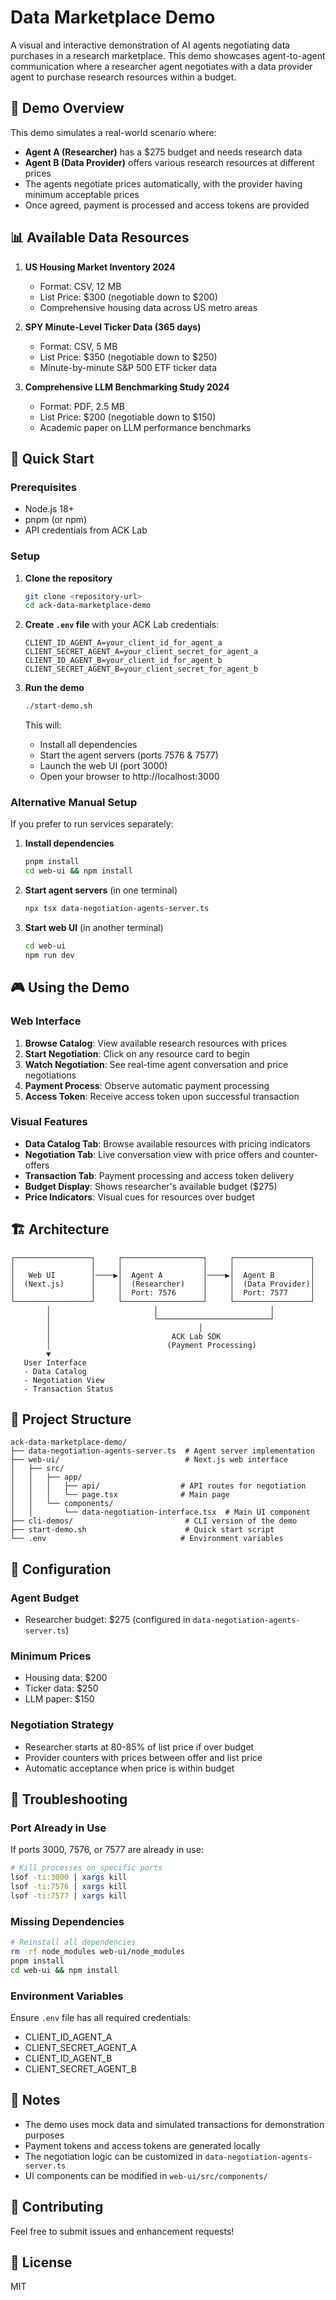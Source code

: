 # Data Marketplace Demo

A visual and interactive demonstration of AI agents negotiating data purchases in a research marketplace. This demo showcases agent-to-agent communication where a researcher agent negotiates with a data provider agent to purchase research resources within a budget.

## 🎯 Demo Overview

This demo simulates a real-world scenario where:
- **Agent A (Researcher)** has a $275 budget and needs research data
- **Agent B (Data Provider)** offers various research resources at different prices
- The agents negotiate prices automatically, with the provider having minimum acceptable prices
- Once agreed, payment is processed and access tokens are provided

## 📊 Available Data Resources

1. **US Housing Market Inventory 2024**
   - Format: CSV, 12 MB
   - List Price: $300 (negotiable down to $200)
   - Comprehensive housing data across US metro areas

2. **SPY Minute-Level Ticker Data (365 days)**
   - Format: CSV, 5 MB  
   - List Price: $350 (negotiable down to $250)
   - Minute-by-minute S&P 500 ETF ticker data

3. **Comprehensive LLM Benchmarking Study 2024**
   - Format: PDF, 2.5 MB
   - List Price: $200 (negotiable down to $150)
   - Academic paper on LLM performance benchmarks

## 🚀 Quick Start

### Prerequisites

- Node.js 18+ 
- pnpm (or npm)
- API credentials from ACK Lab

### Setup

1. **Clone the repository**
   ```bash
   git clone <repository-url>
   cd ack-data-marketplace-demo
   ```

2. **Create `.env` file** with your ACK Lab credentials:
   ```env
   CLIENT_ID_AGENT_A=your_client_id_for_agent_a
   CLIENT_SECRET_AGENT_A=your_client_secret_for_agent_a
   CLIENT_ID_AGENT_B=your_client_id_for_agent_b
   CLIENT_SECRET_AGENT_B=your_client_secret_for_agent_b
   ```

3. **Run the demo**
   ```bash
   ./start-demo.sh
   ```

   This will:
   - Install all dependencies
   - Start the agent servers (ports 7576 & 7577)
   - Launch the web UI (port 3000)
   - Open your browser to http://localhost:3000

### Alternative Manual Setup

If you prefer to run services separately:

1. **Install dependencies**
   ```bash
   pnpm install
   cd web-ui && npm install
   ```

2. **Start agent servers** (in one terminal)
   ```bash
   npx tsx data-negotiation-agents-server.ts
   ```

3. **Start web UI** (in another terminal)
   ```bash
   cd web-ui
   npm run dev
   ```

## 🎮 Using the Demo

### Web Interface

1. **Browse Catalog**: View available research resources with prices
2. **Start Negotiation**: Click on any resource card to begin
3. **Watch Negotiation**: See real-time agent conversation and price negotiations
4. **Payment Process**: Observe automatic payment processing
5. **Access Token**: Receive access token upon successful transaction

### Visual Features

- **Data Catalog Tab**: Browse available resources with pricing indicators
- **Negotiation Tab**: Live conversation view with price offers and counter-offers
- **Transaction Tab**: Payment processing and access token delivery
- **Budget Display**: Shows researcher's available budget ($275)
- **Price Indicators**: Visual cues for resources over budget

## 🏗️ Architecture

```
┌─────────────────┐     ┌──────────────────┐     ┌─────────────────┐
│                 │     │                  │     │                 │
│   Web UI        │────▶│  Agent A         │────▶│  Agent B        │
│  (Next.js)      │     │  (Researcher)    │     │  (Data Provider)│
│                 │     │  Port: 7576      │     │  Port: 7577     │
└─────────────────┘     └──────────────────┘     └─────────────────┘
        │                       │                         │
        │                       └─────────────────────────┘
        │                                 │
        │                           ACK Lab SDK
        │                          (Payment Processing)
        ▼
   User Interface
   - Data Catalog
   - Negotiation View  
   - Transaction Status
```

## 📁 Project Structure

```
ack-data-marketplace-demo/
├── data-negotiation-agents-server.ts  # Agent server implementation
├── web-ui/                            # Next.js web interface
│   ├── src/
│   │   ├── app/
│   │   │   ├── api/                  # API routes for negotiation
│   │   │   └── page.tsx              # Main page
│   │   └── components/
│   │       └── data-negotiation-interface.tsx  # Main UI component
├── cli-demos/                         # CLI version of the demo
├── start-demo.sh                      # Quick start script
└── .env                              # Environment variables
```

## 🔧 Configuration

### Agent Budget
- Researcher budget: $275 (configured in `data-negotiation-agents-server.ts`)

### Minimum Prices
- Housing data: $200
- Ticker data: $250  
- LLM paper: $150

### Negotiation Strategy
- Researcher starts at 80-85% of list price if over budget
- Provider counters with prices between offer and list price
- Automatic acceptance when price is within budget

## 🐛 Troubleshooting

### Port Already in Use
If ports 3000, 7576, or 7577 are already in use:
```bash
# Kill processes on specific ports
lsof -ti:3000 | xargs kill
lsof -ti:7576 | xargs kill  
lsof -ti:7577 | xargs kill
```

### Missing Dependencies
```bash
# Reinstall all dependencies
rm -rf node_modules web-ui/node_modules
pnpm install
cd web-ui && npm install
```

### Environment Variables
Ensure `.env` file has all required credentials:
- CLIENT_ID_AGENT_A
- CLIENT_SECRET_AGENT_A
- CLIENT_ID_AGENT_B
- CLIENT_SECRET_AGENT_B

## 📝 Notes

- The demo uses mock data and simulated transactions for demonstration purposes
- Payment tokens and access tokens are generated locally
- The negotiation logic can be customized in `data-negotiation-agents-server.ts`
- UI components can be modified in `web-ui/src/components/`

## 🤝 Contributing

Feel free to submit issues and enhancement requests!

## 📄 License

MIT